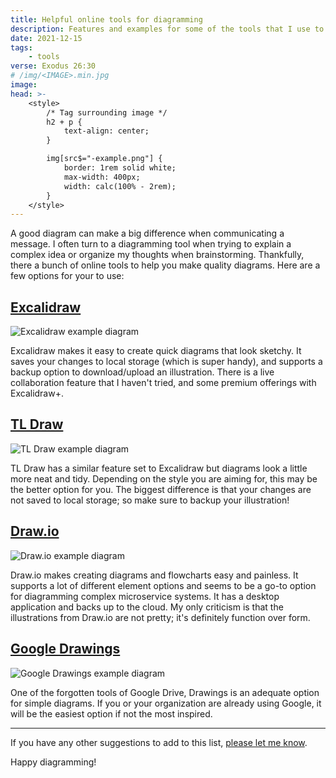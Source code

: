 ```yaml
---
title: Helpful online tools for diagramming
description: Features and examples for some of the tools that I use to create illustrations and diagrams
date: 2021-12-15
tags:
    - tools
verse: Exodus 26:30
# /img/<IMAGE>.min.jpg
image:
head: >-
    <style>
        /* Tag surrounding image */
        h2 + p {
            text-align: center;
        }

        img[src$="-example.png"] {
            border: 1rem solid white;
            max-width: 400px;
            width: calc(100% - 2rem);
        }
    </style>
---
```


A good diagram can make a big difference when communicating a message. I often turn to a diagramming tool when trying to explain a complex idea or organize my thoughts when brainstorming. Thankfully, there a bunch of online tools to help you make quality diagrams. Here are a few options for your to use:

## [Excalidraw](https://excalidraw.com/)

![Excalidraw example diagram](/img/excalidraw-example.png)

Excalidraw makes it easy to create quick diagrams that look sketchy. It saves your changes to local storage (which is super handy), and supports a backup option to download/upload an illustration. There is a live collaboration feature that I haven't tried, and some premium offerings with Excalidraw+.

## [TL Draw](https://www.tldraw.com/)

![TL Draw example diagram](/img/tldraw-example.png)

TL Draw has a similar feature set to Excalidraw but diagrams look a little more neat and tidy. Depending on the style you are aiming for, this may be the better option for you. The biggest difference is that your changes are not saved to local storage; so make sure to backup your illustration!

## [Draw.io](https://draw.io)

![Draw.io example diagram](/img/draw-io-example.png)

Draw.io makes creating diagrams and flowcharts easy and painless. It supports a lot of different element options and seems to be a go-to option for diagramming complex microservice systems. It has a desktop application and backs up to the cloud. My only criticism is that the illustrations from Draw.io are not pretty; it's definitely function over form.

## [Google Drawings](https://drive.google.com)

![Google Drawings example diagram](/img/google-drawings-example.png)

One of the forgotten tools of Google Drive, Drawings is an adequate option for simple diagrams. If you or your organization are already using Google, it will be the easiest option if not the most inspired.

---

If you have any other suggestions to add to this list, [please let me know](mailto:sean@seanmcp.com).

Happy diagramming!